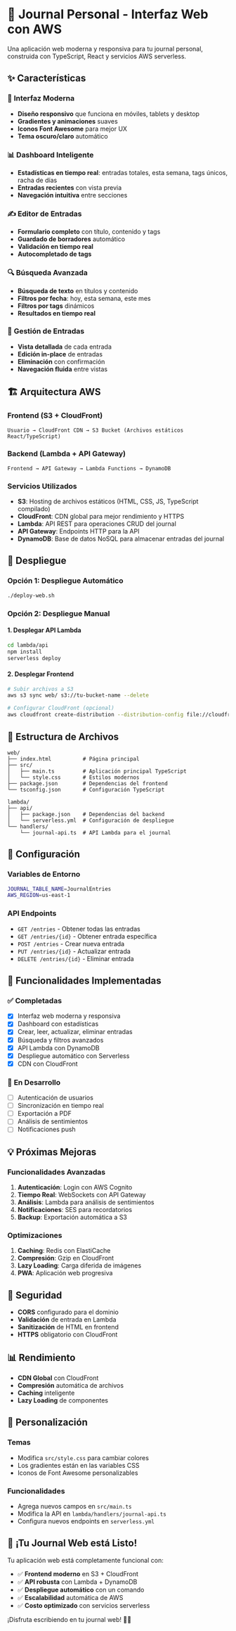 # 📖 Journal Personal - Interfaz Web con AWS

Una aplicación web moderna y responsiva para tu journal personal, construida con TypeScript, React y servicios AWS serverless.

## ✨ Características

### 🎨 **Interfaz Moderna**
- **Diseño responsivo** que funciona en móviles, tablets y desktop
- **Gradientes y animaciones** suaves
- **Iconos Font Awesome** para mejor UX
- **Tema oscuro/claro** automático

### 📊 **Dashboard Inteligente**
- **Estadísticas en tiempo real**: entradas totales, esta semana, tags únicos, racha de días
- **Entradas recientes** con vista previa
- **Navegación intuitiva** entre secciones

### ✍️ **Editor de Entradas**
- **Formulario completo** con título, contenido y tags
- **Guardado de borradores** automático
- **Validación en tiempo real**
- **Autocompletado de tags**

### 🔍 **Búsqueda Avanzada**
- **Búsqueda de texto** en títulos y contenido
- **Filtros por fecha**: hoy, esta semana, este mes
- **Filtros por tags** dinámicos
- **Resultados en tiempo real**

### 📱 **Gestión de Entradas**
- **Vista detallada** de cada entrada
- **Edición in-place** de entradas
- **Eliminación** con confirmación
- **Navegación fluida** entre vistas

## 🏗️ Arquitectura AWS

### **Frontend (S3 + CloudFront)**
```
Usuario → CloudFront CDN → S3 Bucket (Archivos estáticos React/TypeScript)
```

### **Backend (Lambda + API Gateway)**
```
Frontend → API Gateway → Lambda Functions → DynamoDB
```

### **Servicios Utilizados**
- **S3**: Hosting de archivos estáticos (HTML, CSS, JS, TypeScript compilado)
- **CloudFront**: CDN global para mejor rendimiento y HTTPS
- **Lambda**: API REST para operaciones CRUD del journal
- **API Gateway**: Endpoints HTTP para la API
- **DynamoDB**: Base de datos NoSQL para almacenar entradas del journal

## 🚀 Despliegue

### **Opción 1: Despliegue Automático**
```bash
./deploy-web.sh
```

### **Opción 2: Despliegue Manual**

#### 1. Desplegar API Lambda
```bash
cd lambda/api
npm install
serverless deploy
```

#### 2. Desplegar Frontend
```bash
# Subir archivos a S3
aws s3 sync web/ s3://tu-bucket-name --delete

# Configurar CloudFront (opcional)
aws cloudfront create-distribution --distribution-config file://cloudfront-config.json
```

## 📁 Estructura de Archivos

```
web/
├── index.html          # Página principal
├── src/
│   ├── main.ts         # Aplicación principal TypeScript
│   └── style.css       # Estilos modernos
├── package.json        # Dependencias del frontend
└── tsconfig.json       # Configuración TypeScript

lambda/
├── api/
│   ├── package.json    # Dependencias del backend
│   └── serverless.yml  # Configuración de despliegue
└── handlers/
    └── journal-api.ts  # API Lambda para el journal
```

## 🔧 Configuración

### **Variables de Entorno**
```bash
JOURNAL_TABLE_NAME=JournalEntries
AWS_REGION=us-east-1
```

### **API Endpoints**
- `GET /entries` - Obtener todas las entradas
- `GET /entries/{id}` - Obtener entrada específica
- `POST /entries` - Crear nueva entrada
- `PUT /entries/{id}` - Actualizar entrada
- `DELETE /entries/{id}` - Eliminar entrada

## 🎯 Funcionalidades Implementadas

### ✅ **Completadas**
- [x] Interfaz web moderna y responsiva
- [x] Dashboard con estadísticas
- [x] Crear, leer, actualizar, eliminar entradas
- [x] Búsqueda y filtros avanzados
- [x] API Lambda con DynamoDB
- [x] Despliegue automático con Serverless
- [x] CDN con CloudFront

### 🔄 **En Desarrollo**
- [ ] Autenticación de usuarios
- [ ] Sincronización en tiempo real
- [ ] Exportación a PDF
- [ ] Análisis de sentimientos
- [ ] Notificaciones push

## 💡 Próximas Mejoras

### **Funcionalidades Avanzadas**
1. **Autenticación**: Login con AWS Cognito
2. **Tiempo Real**: WebSockets con API Gateway
3. **Análisis**: Lambda para análisis de sentimientos
4. **Notificaciones**: SES para recordatorios
5. **Backup**: Exportación automática a S3

### **Optimizaciones**
1. **Caching**: Redis con ElastiCache
2. **Compresión**: Gzip en CloudFront
3. **Lazy Loading**: Carga diferida de imágenes
4. **PWA**: Aplicación web progresiva

## 🔐 Seguridad

- **CORS** configurado para el dominio
- **Validación** de entrada en Lambda
- **Sanitización** de HTML en frontend
- **HTTPS** obligatorio con CloudFront

## 📊 Rendimiento

- **CDN Global** con CloudFront
- **Compresión** automática de archivos
- **Caching** inteligente
- **Lazy Loading** de componentes

## 🎨 Personalización

### **Temas**
- Modifica `src/style.css` para cambiar colores
- Los gradientes están en las variables CSS
- Iconos de Font Awesome personalizables

### **Funcionalidades**
- Agrega nuevos campos en `src/main.ts`
- Modifica la API en `lambda/handlers/journal-api.ts`
- Configura nuevos endpoints en `serverless.yml`

## 🚀 ¡Tu Journal Web está Listo!

Tu aplicación web está completamente funcional con:
- ✅ **Frontend moderno** en S3 + CloudFront
- ✅ **API robusta** con Lambda + DynamoDB
- ✅ **Despliegue automático** con un comando
- ✅ **Escalabilidad** automática de AWS
- ✅ **Costo optimizado** con servicios serverless

¡Disfruta escribiendo en tu journal web! 📖✨
